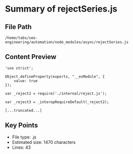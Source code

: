 # Summary of rejectSeries.js
  
## File Path
`/home/tabs/seo-engineering/automation/node_modules/async/rejectSeries.js`

## Content Preview
```
'use strict';

Object.defineProperty(exports, "__esModule", {
    value: true
});

var _reject2 = require('./internal/reject.js');

var _reject3 = _interopRequireDefault(_reject2);

[...truncated...]
```

## Key Points
- File type: .js
- Estimated size: 1470 characters
- Lines: 43
